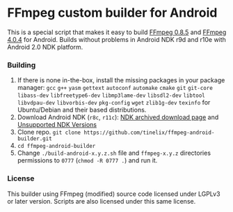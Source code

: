 # FFmpeg custom builder for Android
This is a special script that makes it easy to build [FFmpeg 0.8.5](https://github.com/FFmpeg/FFmpeg/tree/n0.8.5) and [FFmpeg 4.0.4](https://github.com/FFmpeg/FFmpeg/tree/n4.0.4) for Android. Builds without problems in Android NDK r9d and r10e with Android 2.0 NDK platform.

### Building
1. If there is none in-the-box, install the missing packages in your package manager: `gcc` `g++` `yasm` `gettext` `autoconf` `automake` `cmake` `git` `git-core` `libass-dev` `libfreetype6-dev` `libmp3lame-dev` `libsdl2-dev` `libtool` `libvdpau-dev` `libvorbis-dev` `pkg-config` `wget` `zlib1g-dev` `texinfo` for Ubuntu/Debian and their based distributions.
2. Download Android NDK (`r8c`, `r11c`): [NDK archived download page](http://web.archive.org/web/20130629195058/http://developer.android.com/tools/sdk/ndk/index.html#Downloads) and [Unsupported NDK Versions](https://github.com/android/ndk/wiki/Unsupported-Downloads) 
3. Clone repo.
   `git clone https://github.com/tinelix/ffmpeg-android-builder.git`
4. `cd ffmpeg-android-builder`
5. Change `./build-android-x.y.z.sh` file and `ffmpeg-x.y.z` directories permissions to `0777` (`chmod -R 0777 .`) and run it.

### License
This builder using FFmpeg (modified) source code licensed under LGPLv3 or later version. Scripts are also licensed under this same license.
